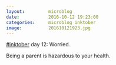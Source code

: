 ```yaml
---
layout:         microblog
date:           2016-10-12 19:23:00
categories:     microblog inktober
image:          201610121923.jpg
---
```

[#inktober](/categories/inktober) day 12: Worried.

Being a parent is hazardous to your health.
